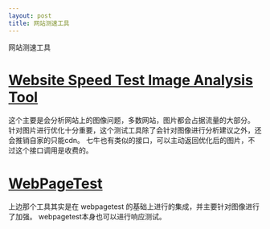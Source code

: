 ```yaml
---
layout: post
title: 网站测速工具
---
```

网站测速工具
<!-- more -->
# [Website Speed Test Image Analysis Tool](https://webspeedtest.cloudinary.com/)

这个主要是会分析网站上的图像问题，多数网站，图片都会占据流量的大部分。
针对图片进行优化十分重要，这个测试工具除了会针对图像进行分析建议之外，还会推销自家的只能cdn。
七牛也有类似的接口，可以主动返回优化后的图片，不过这个接口调用是收费的。

 # [WebPageTest](https://www.webpagetest.org/)
 
 上边那个工具其实是在 webpagetest 的基础上进行的集成，并主要针对图像进行了加强。
 webpagetest本身也可以进行响应测试。
 
 